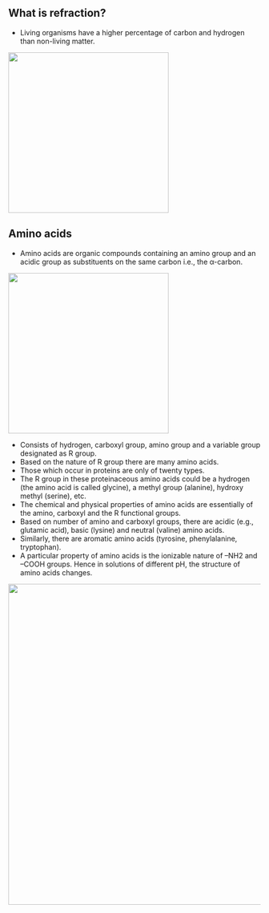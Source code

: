 ## What is refraction?
* Living organisms have a higher percentage of carbon and hydrogen than non-living matter.
<img width="320" src="https://user-images.githubusercontent.com/20998959/152127897-fd040d67-e1e7-4460-b366-d04543a18a72.png">

## Amino acids
* Amino acids are organic compounds containing an amino group and an acidic group as substituents on the same carbon i.e., the α-carbon. 

<img width="320" src="http://www.astrochem.org/sci_img/Amino_Acid_Structure.jpg">

* Consists of hydrogen, carboxyl group, amino group and a variable group designated as R group. 
* Based on the nature of R group there are many amino acids. 
* Those which occur in proteins are only of twenty types. 
* The R group in these proteinaceous amino acids could be a hydrogen (the amino acid is called glycine), a methyl group (alanine), hydroxy methyl
(serine), etc. 
* The chemical and physical properties of amino acids are essentially of the amino, carboxyl and the R functional groups. 
* Based on number of amino and carboxyl groups, there are acidic (e.g., glutamic acid), basic (lysine) and neutral (valine) amino acids. 
* Similarly, there are aromatic amino acids (tyrosine, phenylalanine, tryptophan). 
* A particular property of amino acids is the ionizable nature of –NH2 and –COOH groups. Hence in solutions of different pH, the structure of amino acids changes.

<img width="640" src="https://user-images.githubusercontent.com/20998959/152129126-29af8265-061f-40c1-83c4-7414b83ce013.png">
